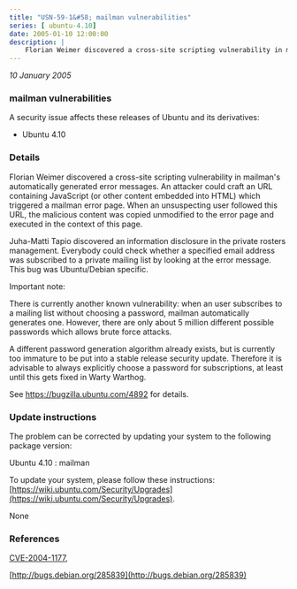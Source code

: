 ```yaml
---
title: "USN-59-1&#58; mailman vulnerabilities"
series: [ ubuntu-4.10]
date: 2005-01-10 12:00:00
description: |
    Florian Weimer discovered a cross-site scripting vulnerability in mailman&#39;s automatically generated error messages. An attacker could craft an URL containing JavaScript (or other content embedded into HTML) which triggered a mailman error page. When an unsuspecting user followed this URL, the malicious content was copied unmodified to the error page and executed in the context of this page.
--- 
```

 
 

*10 January 2005*

### mailman vulnerabilities

A security issue affects these releases of Ubuntu and its derivatives:

* Ubuntu 4.10

### Details

Florian Weimer discovered a cross-site scripting vulnerability in mailman&#39;s automatically generated error messages. An attacker could craft an URL containing JavaScript (or other content embedded into HTML) which triggered a mailman error page. When an unsuspecting user followed this URL, the malicious content was copied unmodified to the error page and executed in the context of this page.

Juha-Matti Tapio discovered an information disclosure in the private rosters management. Everybody could check whether a specified email address was subscribed to a private mailing list by looking at the error message. This bug was Ubuntu/Debian specific.

Important note:

There is currently another known vulnerability: when an user subscribes to a mailing list without choosing a password, mailman automatically generates one. However, there are only about 5 million different possible passwords which allows brute force attacks.

A different password generation algorithm already exists, but is currently too immature to be put into a stable release security update. Therefore it is advisable to always explicitly choose a password for subscriptions, at least until this gets fixed in Warty Warthog.

See https://bugzilla.ubuntu.com/4892 for details.

### Update instructions

The problem can be corrected by updating your system to the following package version:

Ubuntu 4.10
 : mailman 

To update your system, please follow these instructions: [https://wiki.ubuntu.com/Security/Upgrades](https://wiki.ubuntu.com/Security/Upgrades).

None

### References

 
 [CVE-2004-1177](http://people.ubuntu.com/~ubuntu-security/cve/CVE-2004-1177), 

 [http://bugs.debian.org/285839](http://bugs.debian.org/285839)
 

